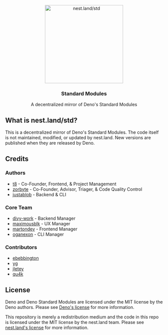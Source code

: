 <p align="center">
  <a href="https://nest.land/std">
    <img src="https://og.nest.land/std.png?fontSize=500px" alt="nest.land/std" width="250">
  </a>
</p>

<h3 align="center">Standard Modules</h3>

<p align="center">A decentralized mirror of Deno's Standard Modules</p>

## What is nest.land/std?

This is a decentralized mirror of Deno's Standard Modules. The code itself is not maintained, modified, or updated by nest.land. New versions are published when they are released by Deno.

## Credits

### Authors

- [t8](https://github.com/t8) - Co-Founder, Frontend, & Project Management
- [zorbyte](https://github.com/zorbyte) - Co-Founder, Advisor, Triager, & Code Quality Control
- [justablob](https://github.com/justablob) - Backend & CLI

### Core Team

- [divy-work](https://github.com/divy-work) - Backend Manager
- [maximousblk](https://github.com/maximousblk) - UX Manager
- [martondev](https://github.com/MartonDev) - Frontend Manager
- [oganexon](https://github.com/oganexon) - CLI Manager

### Contributors

- [ebebbington](https://github.com/ebebbington)
- [yg](https://github.com/yg)
- [jletey](https://github.com/jletey)
- [qu4k](https://github.com/Qu4k)

## License

Deno and Deno Standard Modules are licensed under the MIT license by the Deno authors. Please see [Deno's license](https://github.com/denoland/deno/blob/master/LICENSE) for more information.

This repository is merely a redistribution medium and the code in this repo is licensed under the MIT license by the nest.land team. Please see [nest.land's license](LICENSE) for more information.
